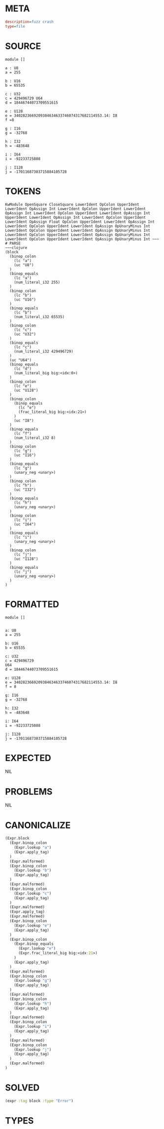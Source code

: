 # META
~~~ini
description=fuzz crash
type=file
~~~
# SOURCE
~~~roc
module []

a : U8
a = 255

b : U16
b = 65535

c : U32
c = 429496729 U64
d = 18446744073709551615

e : U128
e = 3402823669209384634633746074317682114553.14: I8
f =8

g : I16
g = -32768

h : I32
h = -483648

i : I64
i = -92233725808

j : I128
j = -17011687303715884105728
~~~
# TOKENS
~~~text
KwModule OpenSquare CloseSquare LowerIdent OpColon UpperIdent LowerIdent OpAssign Int LowerIdent OpColon UpperIdent LowerIdent OpAssign Int LowerIdent OpColon UpperIdent LowerIdent OpAssign Int UpperIdent LowerIdent OpAssign Int LowerIdent OpColon UpperIdent LowerIdent OpAssign Float OpColon UpperIdent LowerIdent OpAssign Int LowerIdent OpColon UpperIdent LowerIdent OpAssign OpUnaryMinus Int LowerIdent OpColon UpperIdent LowerIdent OpAssign OpUnaryMinus Int LowerIdent OpColon UpperIdent LowerIdent OpAssign OpUnaryMinus Int LowerIdent OpColon UpperIdent LowerIdent OpAssign OpUnaryMinus Int ~~~
# PARSE
~~~clojure
(block
  (binop_colon
    (lc "a")
    (uc "U8")
  )
  (binop_equals
    (lc "a")
    (num_literal_i32 255)
  )
  (binop_colon
    (lc "b")
    (uc "U16")
  )
  (binop_equals
    (lc "b")
    (num_literal_i32 65535)
  )
  (binop_colon
    (lc "c")
    (uc "U32")
  )
  (binop_equals
    (lc "c")
    (num_literal_i32 429496729)
  )
  (uc "U64")
  (binop_equals
    (lc "d")
    (num_literal_big big:<idx:0>)
  )
  (binop_colon
    (lc "e")
    (uc "U128")
  )
  (binop_colon
    (binop_equals
      (lc "e")
      (frac_literal_big big:<idx:21>)
    )
    (uc "I8")
  )
  (binop_equals
    (lc "f")
    (num_literal_i32 8)
  )
  (binop_colon
    (lc "g")
    (uc "I16")
  )
  (binop_equals
    (lc "g")
    (unary_neg <unary>)
  )
  (binop_colon
    (lc "h")
    (uc "I32")
  )
  (binop_equals
    (lc "h")
    (unary_neg <unary>)
  )
  (binop_colon
    (lc "i")
    (uc "I64")
  )
  (binop_equals
    (lc "i")
    (unary_neg <unary>)
  )
  (binop_colon
    (lc "j")
    (uc "I128")
  )
  (binop_equals
    (lc "j")
    (unary_neg <unary>)
  )
)
~~~
# FORMATTED
~~~roc
module []


a: U8
a = 255

b: U16
b = 65535

c: U32
c = 429496729
U64
d = 18446744073709551615

e: U128
e = 3402823669209384634633746074317682114553.14: I8
f = 8

g: I16
g = -32768

h: I32
h = -483648

i: I64
i = -92233725808

j: I128
j = -17011687303715884105728
~~~
# EXPECTED
NIL
# PROBLEMS
NIL
# CANONICALIZE
~~~clojure
(Expr.block
  (Expr.binop_colon
    (Expr.lookup "a")
    (Expr.apply_tag)
  )
  (Expr.malformed)
  (Expr.binop_colon
    (Expr.lookup "b")
    (Expr.apply_tag)
  )
  (Expr.malformed)
  (Expr.binop_colon
    (Expr.lookup "c")
    (Expr.apply_tag)
  )
  (Expr.malformed)
  (Expr.apply_tag)
  (Expr.malformed)
  (Expr.binop_colon
    (Expr.lookup "e")
    (Expr.apply_tag)
  )
  (Expr.binop_colon
    (Expr.binop_equals
      (Expr.lookup "e")
      (Expr.frac_literal_big big:<idx:21>)
    )
    (Expr.apply_tag)
  )
  (Expr.malformed)
  (Expr.binop_colon
    (Expr.lookup "g")
    (Expr.apply_tag)
  )
  (Expr.malformed)
  (Expr.binop_colon
    (Expr.lookup "h")
    (Expr.apply_tag)
  )
  (Expr.malformed)
  (Expr.binop_colon
    (Expr.lookup "i")
    (Expr.apply_tag)
  )
  (Expr.malformed)
  (Expr.binop_colon
    (Expr.lookup "j")
    (Expr.apply_tag)
  )
  (Expr.malformed)
)
~~~
# SOLVED
~~~clojure
(expr :tag block :type "Error")
~~~
# TYPES
~~~roc
~~~
